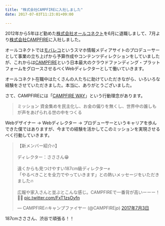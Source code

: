 ```yaml
---
title: "株式会社CAMPFIREに入社しました"
date: 2017-07-03T11:23:01+09:00

---
```


2012年から5年ほど勤めた[株式会社オールコネクト](http://www.all-connect.jp/)を6月に退職しまして、7月より[株式会社CAMPFIRE](https://campfire.co.jp/)に入社しました。

オールコネクトでは[モバレコ](https://mobareco.jp/)というスマホ情報メディアサイトのプロデューサーとして事業の立ち上げから予算作成やコンテンツディレクションをしていましたが、これからは[CAMPFIRE](https://camp-fire.jp/)という日本最大のクラウドファンディング・プラットフォームをグロースさせるべくWebディレクターとして働いていきます。

オールコネクト在職中はたくさんの人たちに助けていただきながら、いろいろな経験をさせていただきました。本当に、ありがとうございました。

さて、CAMPFIREには「[CAMPFIRE WAY](https://mag.camp-fire.jp/19966/)」という行動理念があります。

> ミッション
> 資金集めを民主化し、お金の偏りを無くし、世界中の誰しもが声をあげられる世の中をつくる

Webデザイナー → Webディレクター → プロデューサーというキャリアを歩んできた僕ではありますが、今までの経験を活かしてこのミッションを実現させるべく行動していきます。

<blockquote class="twitter-tweet" data-lang="ja"><p lang="ja" dir="ltr">【新メンバー紹介🔥】<br><br>ディレクター：さささん😁<br><br> 遠くからも見つけやすい187cm級ディレクター✊<br>「やるべきことを全力でやっていきます」との熱いメッセージをいただきました🔥<br><br>広報や家入さんと並ぶとこんな感じ。CAMPFIREで一番背が高いーーー！🗻✨ <a href="https://t.co/FxT1zsOyfn">pic.twitter.com/FxT1zsOyfn</a></p>&mdash; CAMPFIRE🔥キャンプファイヤー (@CAMPFIREjp) <a href="https://twitter.com/CAMPFIREjp/status/881764025675022336?ref_src=twsrc%5Etfw">2017年7月3日</a></blockquote>
<script async src="https://platform.twitter.com/widgets.js" charset="utf-8"></script>

187cmさささん、渋谷で頑張る！！